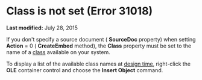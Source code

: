 
# Class is not set (Error 31018)

 **Last modified:** July 28, 2015

If you don't specify a source document ( **SourceDoc** property) when setting **Action** = 0 ( **CreateEmbed** method), the **Class** property must be set to the name of a [class](b8bdf64f-5920-1ae9-16d0-b26d09524a30.md) available on your system.

To display a list of the available class names at  [design time](b8bdf64f-5920-1ae9-16d0-b26d09524a30.md), right-click the  **OLE** container control and choose the **Insert Object** command.

